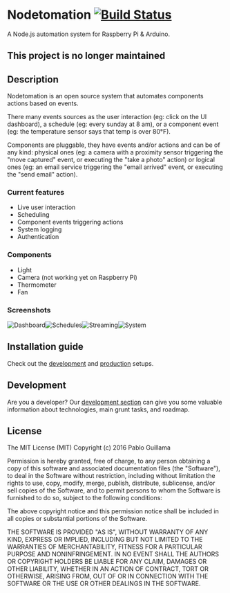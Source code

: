 # Nodetomation [![Build Status](https://circleci.com/gh/paguillama/nodetomation.svg?style=shield)](https://circleci.com/gh/paguillama/nodetomation)
A Node.js automation system for Raspberry Pi & Arduino.

## This project is no longer maintained

## Description
Nodetomation is an open source system that automates components actions based on events.

There many events sources as the user interaction (eg: click on the UI dashboard), a schedule (eg: every sunday at 8 am), or a component event (eg: the temperature sensor says that temp is over 80°F).

Components are pluggable, they have events and/or actions and can be of any kind: physical ones (eg: a camera with a proximity sensor triggering the "move captured" event, or executing the "take a photo" action) or logical ones (eg: an email service triggering the "email arrived" event, or executing the "send email" action).

### Current features
- Live user interaction
- Scheduling
- Component events triggering actions
- System logging
- Authentication

### Components
- Light
- Camera (not working yet on Raspberry Pi)
- Thermometer
- Fan

### Screenshots
![Dashboard](https://raw.githubusercontent.com/wiki/paguillama/nodetomation/img/dashboard.png)![Schedules](https://raw.githubusercontent.com/wiki/paguillama/nodetomation/img/schedules.png)![Streaming](https://raw.githubusercontent.com/wiki/paguillama/nodetomation/img/streaming.png)![System](https://raw.githubusercontent.com/wiki/paguillama/nodetomation/img/system.png)

## Installation guide
Check out the [development](https://github.com/paguillama/nodetomation/wiki/Installation-guide#development-setup) and [production](https://github.com/paguillama/nodetomation/wiki/Installation-guide#production-setup) setups.

## Development
Are you a developer? Our [development section](https://github.com/paguillama/nodetomation/wiki/Development) can give you some valuable information about technologies, main grunt tasks, and roadmap.

## License
The MIT License (MIT)
Copyright (c) 2016 Pablo Guillama

Permission is hereby granted, free of charge, to any person obtaining a copy of this software and associated documentation files (the "Software"), to deal in the Software without restriction, including without limitation the rights to use, copy, modify, merge, publish, distribute, sublicense, and/or sell copies of the Software, and to permit persons to whom the Software is furnished to do so, subject to the following conditions:

The above copyright notice and this permission notice shall be included in all copies or substantial portions of the Software.

THE SOFTWARE IS PROVIDED "AS IS", WITHOUT WARRANTY OF ANY KIND, EXPRESS OR IMPLIED, INCLUDING BUT NOT LIMITED TO THE WARRANTIES OF MERCHANTABILITY, FITNESS FOR A PARTICULAR PURPOSE AND NONINFRINGEMENT. IN NO EVENT SHALL THE AUTHORS OR COPYRIGHT HOLDERS BE LIABLE FOR ANY CLAIM, DAMAGES OR OTHER LIABILITY, WHETHER IN AN ACTION OF CONTRACT, TORT OR OTHERWISE, ARISING FROM, OUT OF OR IN CONNECTION WITH THE SOFTWARE OR THE USE OR OTHER DEALINGS IN THE SOFTWARE.
